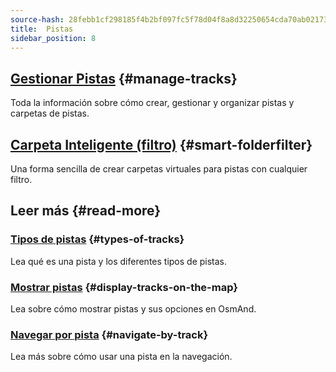 ```yaml
---
source-hash: 28febb1cf298185f4b2bf097fc5f78d04f8a8d32250654cda70ab0217322430f
title:  Pistas
sidebar_position: 8
---
```


## [Gestionar Pistas](./manage-tracks.md) {#manage-tracks}

Toda la información sobre cómo crear, gestionar y organizar pistas y carpetas de pistas.

## [Carpeta Inteligente (filtro)](./smart-folder.md) {#smart-folderfilter}

Una forma sencilla de crear carpetas virtuales para pistas con cualquier filtro.

## Leer más {#read-more}

### [Tipos de pistas](../../map/tracks/index.md#types-of-tracks) {#types-of-tracks}

Lea qué es una pista y los diferentes tipos de pistas.

### [Mostrar pistas](../../map/tracks/index.md#display-tracks-on-the-map) {#display-tracks-on-the-map}

Lea sobre cómo mostrar pistas y sus opciones en OsmAnd.

### [Navegar por pista](../../navigation/setup/gpx-navigation.md) {#navigate-by-track}

Lea más sobre cómo usar una pista en la navegación.